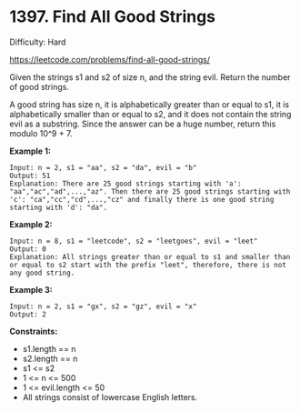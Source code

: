 # 1397. Find All Good Strings

Difficulty: Hard

https://leetcode.com/problems/find-all-good-strings/

Given the strings s1 and s2 of size n, and the string evil. Return the number of good strings.

A good string has size n, it is alphabetically greater than or equal to s1, it is alphabetically smaller than or equal to s2, and it does not contain the string evil as a substring. Since the answer can be a huge number, return this modulo 10^9 + 7.

**Example 1:**
```
Input: n = 2, s1 = "aa", s2 = "da", evil = "b"
Output: 51 
Explanation: There are 25 good strings starting with 'a': "aa","ac","ad",...,"az". Then there are 25 good strings starting with 'c': "ca","cc","cd",...,"cz" and finally there is one good string starting with 'd': "da". 
```

**Example 2:**
```
Input: n = 8, s1 = "leetcode", s2 = "leetgoes", evil = "leet"
Output: 0 
Explanation: All strings greater than or equal to s1 and smaller than or equal to s2 start with the prefix "leet", therefore, there is not any good string.
```

**Example 3:**
```
Input: n = 2, s1 = "gx", s2 = "gz", evil = "x"
Output: 2
```

**Constraints:**

* s1.length == n
* s2.length == n
* s1 <= s2
* 1 <= n <= 500
* 1 <= evil.length <= 50
* All strings consist of lowercase English letters.

